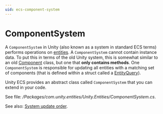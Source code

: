 ```yaml
---
uid: ecs-component-system
---
```

# ComponentSystem

A `ComponentSystem` in Unity (also known as a system in standard ECS terms) performs operations on [entities](entities.md). A `ComponentSystem` cannot contain instance data. To put this in terms of the old Unity system, this is somewhat similar to an old [Component](https://docs.unity3d.com/Manual/Components.html) class, but one that **only contains methods**. One `ComponentSystem` is responsible for updating all entities with a matching set of components (that is defined within a struct called a [EntityQuery](component_group.md)).

Unity ECS provides an abstract class called `ComponentSystem` that you can extend in your code.

See file: _/Packages/com.unity.entities/Unity.Entities/ComponentSystem.cs_.

See also: [System update order](system_update_order.md).



